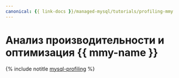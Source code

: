 ```yaml
---
canonical: {{ link-docs }}/managed-mysql/tutorials/profiling-mmy
---
```


# Анализ производительности и оптимизация {{ mmy-name }}

{% include notitle [mysql-profiling](../../_tutorials/dataplatform/profiling-mmy.md) %}